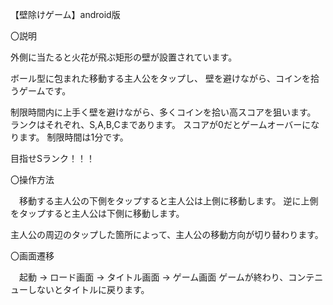 【壁除けゲーム】android版

〇説明

  外側に当たると火花が飛ぶ矩形の壁が設置されています。

  ボール型に包まれた移動する主人公をタップし、
  壁を避けながら、コインを拾うゲームです。

  制限時間内に上手く壁を避けながら、多くコインを拾い高スコアを狙います。
  ランクはそれぞれ、S,A,B,Cまであります。
  スコアが0だとゲームオーバーになります。
  制限時間は1分です。
  
  目指せSランク！！！

〇操作方法

　移動する主人公の下側をタップすると主人公は上側に移動します。
  逆に上側をタップすると主人公は下側に移動します。
  
  主人公の周辺のタップした箇所によって、主人公の移動方向が切り替わります。
  
  
〇画面遷移

　起動 → ロード画面 → タイトル画面 → ゲーム画面
  ゲームが終わり、コンテニューしないとタイトルに戻ります。

